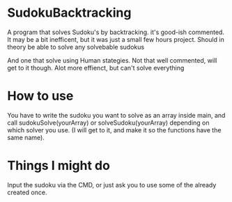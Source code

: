 # SudokuBacktracking
A program that solves Sudoku's by backtracking. it's good-ish commented.
It may be a bit inefficent, but it was just a small few hours project.
Should in theory be able to solve any solvebable sudokus


And one that solve using Human stategies. Not that well commented, will get to it though.
Alot more effienct, but  can't solve everything

# How to use
You have to write the sudoku you want to solve as an array inside main, and call sudokuSolve(yourArray) or solveSudoku(yourArray) depending on which solver you use. (I will get to it, and make it so the functions have the same name).


# Things I might do
Input the sudoku via the CMD,
or just ask you to use some of the already created once.
